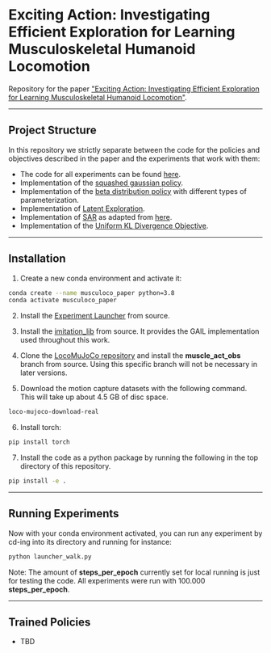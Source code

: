 # Exciting Action: Investigating Efficient Exploration for Learning Musculoskeletal Humanoid Locomotion

Repository for the paper ["Exciting Action: Investigating Efficient Exploration for Learning Musculoskeletal Humanoid Locomotion"](https://arxiv.org/pdf/2407.11658).

---
## Project Structure

In this repository we strictly separate between the code for the policies and objectives
described in the paper and the experiments that work with them:

- The code for all experiments can be found [here](experiments/).
- Implementation of the [squashed gaussian policy](musculoco_il/policy/squashed_gaussian_torch_policy.py).
- Implementation of the [beta distribution policy](musculoco_il/policy/beta_distribution_torch_policy.py) with different types of parameterization.
- Implementation of [Latent Exploration](musculoco_il/policy/latent_exploration_torch_policy.py).
- Implementation of [SAR](musculoco_il/algorithms/SAR.py) as adapted from [here](https://github.com/MyoHub/myosuite/blob/main/docs/source/tutorials/SAR/SAR_tutorial.ipynb).
- Implementation of the [Uniform KL Divergence Objective](musculoco_il/algorithms/GAIL_KL_objective.py).



---
## Installation

1. Create a new conda environment and activate it:

```bash
conda create --name musculoco_paper python=3.8
conda activate musculoco_paper
```

2. Install the [Experiment Launcher](https://git.ias.informatik.tu-darmstadt.de/common/experiment_launcher) from source. 

3. Install the [imitation_lib](https://github.com/robfiras/ls-iq) from source. It provides the GAIL implementation used throughout this work.

4. Clone the [LocoMuJoCo repository](https://github.com/robfiras/loco-mujoco) and install the **muscle_act_obs** branch from source. Using this specific branch will not be necessary in later versions.

5. Download the motion capture datasets with the following command. This will take up about 4.5 GB of disc space.

```bash
loco-mujoco-download-real
```

6. Install torch: 

```bash
pip install torch
```

7. Install the code as a python package by running the following in the top directory of this repository.

```bash
pip install -e .
```


---
## Running Experiments

Now with your conda environment activated, you can run any experiment by cd-ing into its directory and running for instance:

```bash
python launcher_walk.py
```

Note: The amount of __steps_per_epoch__ currently set for local running is just for testing the code. All experiments were run with 100.000 __steps_per_epoch__.


---
## Trained Policies

- TBD
